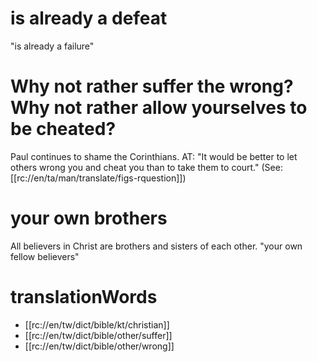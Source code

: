 # is already a defeat

"is already a failure"

# Why not rather suffer the wrong? Why not rather allow yourselves to be cheated?

Paul continues to shame the Corinthians. AT: "It would be better to let others wrong you and cheat you than to take them to court." (See: [[rc://en/ta/man/translate/figs-rquestion]])

# your own brothers

All believers in Christ are brothers and sisters of each other. "your own fellow believers"

# translationWords

* [[rc://en/tw/dict/bible/kt/christian]]
* [[rc://en/tw/dict/bible/other/suffer]]
* [[rc://en/tw/dict/bible/other/wrong]]